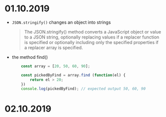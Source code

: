 # 01.10.2019
- `JSON.stringify()` changes an object into strings
     > The JSON.stringify() method converts a JavaScript object or value to a JSON string, optionally replacing values if a replacer function is specified or optionally including only the specified properties if a replacer array is specified.

- the method find()
    ```javascript
        const array = [20, 50, 60, 90];

        const pickedByFind = array.find (function(el) {
            return el > 20;
        })
        console.log(pickedByFind); // expected output 50, 60, 90
    ```
# 02.10.2019